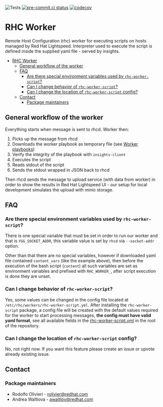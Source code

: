 ![Tests](https://github.com/oamg/rhc-worker-script/actions/workflows/verify.yml/badge.svg)
[![pre-commit.ci status](https://results.pre-commit.ci/badge/github/oamg/rhc-worker-script/main.svg)](https://results.pre-commit.ci/latest/github/oamg/rhc-worker-script/main)
[![codecov](https://codecov.io/github/oamg/rhc-worker-script/branch/main/graph/badge.svg?token=6MRLOJS2SJ)](https://codecov.io/github/oamg/rhc-worker-script)

# RHC Worker

Remote Host Configuration (rhc) worker for executing  scripts on hosts managed
by Red Hat Lightspeed. Interpreter used to execute the script is defined inside
the supplied yaml file - served by insights.

- [RHC Worker](#rhc-worker)
  - [General workflow of the worker](#general-workflow-of-the-worker)
  - [FAQ](#faq)
    - [Are there special environment variables used by `rhc-worker-script`?](#are-there-special-environment-variables-used-by-rhc-worker-script)
    - [Can I change behavior of `rhc-worker-script`?](#can-i-change-behavior-of-rhc-worker-script)
    - [Can I change the location of `rhc-worker-script` config?](#can-i-change-the-location-of-rhc-worker-script-config)
  - [Contact](#contact)
    - [Package maintainers](#package-maintainers)

## General workflow of the worker

Everything starts when message is sent to rhcd. Worker then:

1. Picks up the message from rhcd
2. Downloads the worker playbook as temporary file (see [Worker playbooks](https://github.com/oamg/convert2rhel-insights-tasks/blob/main/playbooks/))
3. Verify the integrity of the playbook with `insights-client`
4. Executes the script
5. Reads stdout of the script
6. Sends the stdout wrapped in JSON back to rhcd

Then rhcd sends the message to upload service (with data from worker) in order
to show the results in Red Hat Lightspeed UI - our setup for local development
simulates the upload with minio storage.

## FAQ

### Are there special environment variables used by `rhc-worker-script`?

There is one special variable that must be set in order to run our worker and that is `YGG_SOCKET_ADDR`, this variable value is set by `rhcd` via `--socket-addr` option.

Other than that there are no special variables, however if downloaded yaml file contained `content_vars` (like the example above), then before the execution of the bash script (`content`) all such variables are set as environment variables and prefixed with `RHC_WORKER_`, after script execution is done they are unset.

### Can I change behavior of `rhc-worker-script`?

Yes, some values can be changed in the config file located at `/etc/rhc/workers/rhc-worker-script.yml`. After installing the `rhc-worker-script` package, a config file will be created with the default values required for the worker to start processing messages, **the config must have valid yaml format**, see all available fields in the [rhc-worker-script.yml](https://github.com/oamg/rhc-worker-script/blob/main/rhc-worker-script.yml) in the root of the repository.

### Can I change the location of `rhc-worker-script` config?

No, not right now. If you want this feature please create an issue or upvote already existing issue.

## Contact

### Package maintainers

- Rodolfo Olivieri - <rolivier@redhat.com>
- Andrea Waltlova - <awaltlov@redhat.com>
